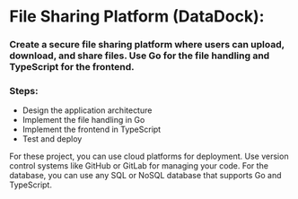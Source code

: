 # File Sharing Platform (DataDock): 
### Create a secure file sharing platform where users can upload, download, and share files. Use Go for the file handling and TypeScript for the frontend.

### Steps:

- Design the application architecture
- Implement the file handling in Go
- Implement the frontend in TypeScript
- Test and deploy

For these project, you can use cloud platforms for deployment. Use version control systems like GitHub or GitLab for managing your code. For the database, you can use any SQL or NoSQL database that supports Go and TypeScript.
